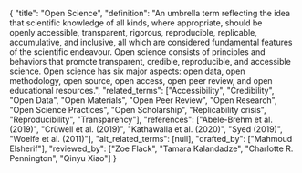 {
    "title": "Open Science",
    "definition": "An umbrella term reflecting the idea that scientific knowledge of all kinds, where appropriate, should be openly accessible, transparent, rigorous, reproducible, replicable, accumulative, and inclusive, all which are considered fundamental features of the scientific endeavour. Open science consists of principles and behaviors that promote transparent, credible, reproducible, and accessible science. Open science has six major aspects: open data, open methodology, open source, open access, open peer review, and open educational resources.",
    "related_terms": ["Accessibility", "Credibility", "Open Data", "Open Materials", "Open Peer Review", "Open Research", "Open Science Practices", "Open Scholarship", "Replicability crisis", "Reproducibility", "Transparency"],
    "references": ["Abele-Brehm et al. (2019)", "Crüwell et al. (2019)", "Kathawalla et al. (2020)", "Syed (2019)", "Woelfe et al. (2011)"],
    "alt_related_terms": [null],
    "drafted_by": ["Mahmoud Elsherif"],
    "reviewed_by": ["Zoe Flack", "Tamara Kalandadze", "Charlotte R. Pennington", "Qinyu Xiao"]
  }
